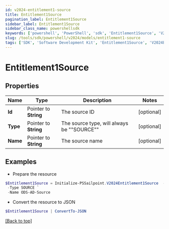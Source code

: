```yaml
---
id: v2024-entitlement1-source
title: Entitlement1Source
pagination_label: Entitlement1Source
sidebar_label: Entitlement1Source
sidebar_class_name: powershellsdk
keywords: ['powershell', 'PowerShell', 'sdk', 'Entitlement1Source', 'V2024Entitlement1Source'] 
slug: /tools/sdk/powershell/v2024/models/entitlement1-source
tags: ['SDK', 'Software Development Kit', 'Entitlement1Source', 'V2024Entitlement1Source']
---
```



# Entitlement1Source

## Properties

Name | Type | Description | Notes
------------ | ------------- | ------------- | -------------
**Id** |  Pointer to **String** | The source ID | [optional] 
**Type** |  Pointer to **String** | The source type, will always be ""SOURCE"" | [optional] 
**Name** |  Pointer to **String** | The source name | [optional] 

## Examples

- Prepare the resource
```powershell
$Entitlement1Source = Initialize-PSSailpoint.V2024Entitlement1Source  -Id 2c9180827ca885d7017ca8ce28a000eb `
 -Type SOURCE `
 -Name ODS-AD-Source
```

- Convert the resource to JSON
```powershell
$Entitlement1Source | ConvertTo-JSON
```


[[Back to top]](#) 

